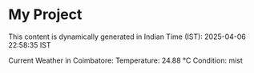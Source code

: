 # My Project

This content is dynamically generated in Indian Time (IST): 2025-04-06 22:58:35 IST


Current Weather in Coimbatore:
Temperature: 24.88 °C
Condition: mist
